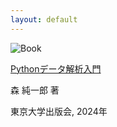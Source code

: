 ```yaml
---
layout: default
---
```


![Book](https://hondana-image.s3.amazonaws.com/book/image/10049697/normal_1ef37020-0639-44dd-8934-b31d35a22b02.jpg)

[Pythonデータ解析入門](https://www.utp.or.jp/book/b10049697.html)

森 純一郎 著

東京大学出版会, 2024年

